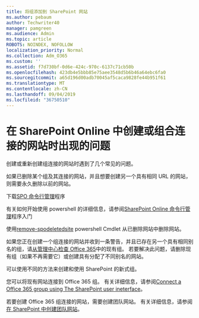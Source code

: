 ```yaml
---
title: 将组添加到 SharePoint 网站
ms.author: pebaum
author: Techwriter40
manager: pamgreen
ms.audience: Admin
ms.topic: article
ROBOTS: NOINDEX, NOFOLLOW
localization_priority: Normal
ms.collection: Adm_O365
ms.custom: ''
ms.assetid: f7d730bf-0d6e-424c-970c-6137c71cb50b
ms.openlocfilehash: 423db4e5bbb85e75aee3548d5b6b46a64ebc6fa0
ms.sourcegitcommit: a65d196d00adb70045af5caca9828fe44b951f61
ms.translationtype: MT
ms.contentlocale: zh-CN
ms.lasthandoff: 09/04/2019
ms.locfileid: "36750510"
---
```

# <a name="issues-when-creating-or-group-connected-sites-in-sharepoint-online"></a>在 SharePoint Online 中创建或组合连接的网站时出现的问题

创建或重新创建组连接的网站时遇到了几个常见的问题。

 如果已删除某个组及其连接的网站，并且想要创建另一个具有相同 URL 的网站，则需要永久删除以前的网站。

下载[SPO 命令行管理](https://support.office.com/article/introduction-to-the-sharepoint-online-management-shell-c16941c3-19b4-4710-8056-34c034493429)程序

 有关如何开始使用 powershell 的详细信息，请参阅[SharePoint Online 命令行管理](https://docs.microsoft.com/powershell/module/sharepoint-online/remove-sposite?view=sharepoint-ps)程序入门

使用[remove-spodeletedsite](https://docs.microsoft.com/powershell/module/sharepoint-online/remove-sposite?view=sharepoint-ps) powershell Cmdlet 从已删除网站中删除网站。

如果您正在创建一个组连接的网站并收到一条警告，并且已存在另一个具有相同别名的组，请[从管理中心检查 Office 365](https://admin.microsoft.com/Adminportal/Home?source=applauncher#/groups)中的现有组。 若要解决此问题，请删除现有组（如果不再需要它）或创建具有分配了不同别名的网站。

可以使用不同的方法来创建和使用 SharePoint 的新式组。

您可以将现有网站连接到 Office 365 组。 有关详细信息，请参阅[Connect a Office 365 group using The SharePoint user ineterface](https://docs.microsoft.com/sharepoint/dev/transform/modernize-connect-to-office365-group#connect-an-office-365-group-using-the-sharepoint-user-interface)。

若要创建 Office 365 组连接的网站，需要创建团队网站。 有关详细信息，请参阅[在 SharePoint 中创建团队网站](https://support.office.com/article/create-a-team-site-in-sharepoint-ef10c1e7-15f3-42a3-98aa-b5972711777d)。

